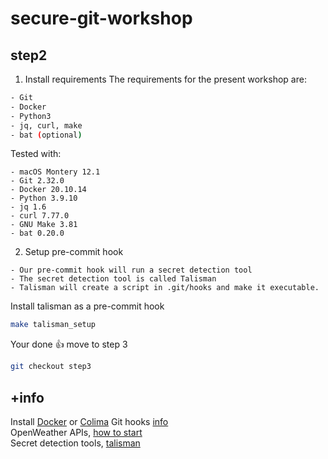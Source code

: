 # secure-git-workshop

## step2

1. Install requirements
The requirements for the present workshop are:
```bash
- Git
- Docker 
- Python3	
- jq, curl, make
- bat (optional)
```

Tested with:
```
- macOS Montery 12.1
- Git 2.32.0
- Docker 20.10.14
- Python 3.9.10
- jq 1.6
- curl 7.77.0
- GNU Make 3.81
- bat 0.20.0
```

2. Setup pre-commit hook
```
- Our pre-commit hook will run a secret detection tool
- The secret detection tool is called Talisman
- Talisman will create a script in .git/hooks and make it executable.
```

Install talisman as a pre-commit hook
```bash
make talisman_setup
```

Your done 👍 move to step 3
```bash
git checkout step3
```

## +info
Install [Docker](https://docker-docs.netlify.app/install/) or [Colima](https://github.com/abiosoft/colima#installation)
Git hooks [info](https://githooks.com)    
OpenWeather APIs, [how to start](https://openweathermap.org/appid)    
Secret detection tools, [talisman](https://github.com/thoughtworks/talisman#recommended-approach)
